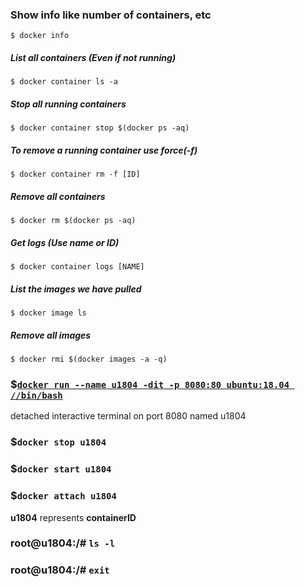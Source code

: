 ### Show info like number of containers, etc
```
$ docker info
```
##### List all containers (Even if not running)
```
$ docker container ls -a
```
##### Stop all running containers
```
$ docker container stop $(docker ps -aq)
```
##### To remove a running container use force(-f)
```
$ docker container rm -f [ID]
```
##### Remove all containers
```
$ docker rm $(docker ps -aq)
```
##### Get logs (Use name or ID)
```
$ docker container logs [NAME]
```
##### List the images we have pulled
```
$ docker image ls
```
##### Remove all images
```
$ docker rmi $(docker images -a -q)
```
###  $[`docker run --name u1804 -dit -p 8080:80 ubuntu:18.04 //bin/bash`](https://stackoverflow.com/questions/39858121/how-can-i-resolve-the-error-oci-runtime-error-exec-no-such-file-or-directory-w "you might see this if you have installed Git for Windows with MSYS2 for example")
detached interactive terminal on port 8080 named u1804  

### $`docker stop u1804`  
### $`docker start u1804`  
### $`docker attach u1804`  
__u1804__ represents __containerID__  
### root@u1804:/# `ls -l`  
### root@u1804:/# `exit`  
